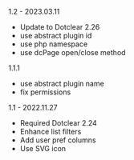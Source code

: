 1.2 - 2023.03.11
- Update to Dotclear 2.26
- use abstract plugin id
- use php namespace
- use dcPage open/close method

1.1.1
- use abstract plugin name
- fix permissions

1.1 - 2022.11.27
- Required Dotclear 2.24
- Enhance list filters
- Add user pref columns
- Use SVG icon